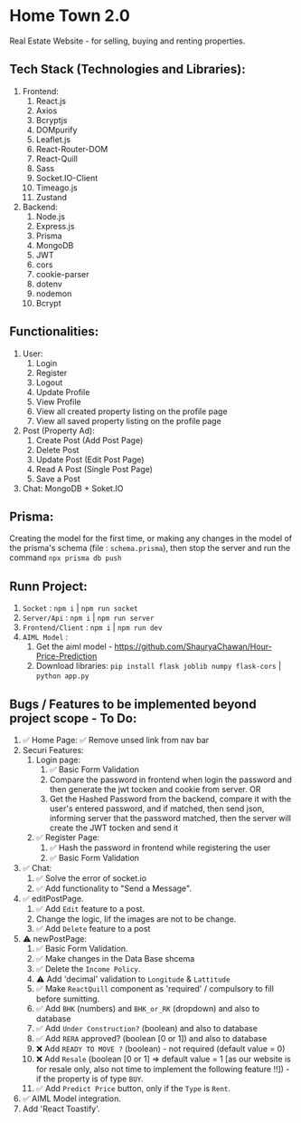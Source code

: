 # Home Town 2.0

Real Estate Website - for selling, buying and renting properties.

## Tech Stack (Technologies and Libraries):

1. Frontend:
   1. React.js
   2. Axios
   3. Bcryptjs
   4. DOMpurify
   5. Leaflet.js
   6. React-Router-DOM
   7. React-Quill
   8. Sass
   9. Socket.IO-Client
   10. Timeago.js
   11. Zustand
2. Backend:
   1. Node.js
   2. Express.js
   3. Prisma
   4. MongoDB
   5. JWT 
   6. cors
   7. cookie-parser
   8. dotenv
   9.  nodemon
   10. Bcrypt

## Functionalities:

1. User:
   1. Login
   2. Register
   3. Logout
   4. Update Profile
   5. View Profile
   6. View all created property listing on the profile page
   7. View all saved property listing on the profile page
2. Post (Property Ad):
   1. Create Post (Add Post Page)
   2. Delete Post 
   3. Update Post (Edit Post Page)
   4. Read A Post (Single Post Page)
   5. Save a Post
3. Chat: MongoDB + Soket.IO

## Prisma:
Creating the model for the first time, or making any changes in the model of the prisma's schema (file : `schema.prisma`), then stop the server and run the command `npx prisma db push`

## Runn Project:
1. `Socket` : `npm i` | `npm run socket`
2. `Server/Api` : `npm i` | `npm run server`
3. `Frontend/Client` : `npm i` | `npm run dev`
4. `AIML Model` : 
   1. Get the aiml model - https://github.com/ShauryaChawan/Hour-Price-Prediction
   2. Download libraries: `pip install flask joblib numpy flask-cors` | `python app.py` 

## Bugs / Features to be implemented beyond project scope - To Do:
1. ✅ Home Page: ✅ Remove unsed link from nav bar
2. Securi Features:
   1. Login page:
      1. ✅ Basic Form Validation
      2. Compare the password in frontend when login the password and then generate the jwt tocken and cookie from server. OR
      3. Get the Hashed Password from the backend, compare it with the user's entered password, and if matched, then send json, informing server that the password matched, then the server will create the JWT tocken and send it
   2. ✅ Register Page: 
      1. ✅ Hash the password in frontend while registering the user
      2. ✅ Basic Form Validation
3. ✅ Chat:
   1. ✅ Solve the error of socket.io
   2. ✅ Add functionality to "Send a Message".
4. ✅  editPostPage.
   1. ✅ Add `Edit` feature to a post.
   2. Change the logic, Iif the images are not to be change.
   3. ✅ Add `Delete` feature to a post
5. ⚠️ newPostPage: 
   1. ✅ Basic Form Validation.
   2. ✅  Make changes in the Data Base shcema
   3. ✅ Delete the `Income Policy`.
   4. ⚠️ Add 'decimal' validation to `Longitude` & `Lattitude`
   5. ✅  Make `ReactQuill` component as 'required' / compulsory to fill before sumitting.
   6. ✅ Add `BHK` (numbers) and `BHK_or_RK` (dropdown) and also to database
   7. ✅ Add `Under Construction?` (boolean) and also to database
   8. ✅ Add `RERA` approved? (boolean [0 or 1]) and also to database
   9. ❌ Add `READY TO MOVE ?` (boolean) - not required (default value = 0) 
   10. ❌ Add `Resale` (boolean [0 or 1] => default value = 1 [as our website is for resale only, also not time to implement the following feature !!]) - if the property is of type `BUY`.
   11. ✅  Add `Predict Price` button, only if the `Type` is `Rent`.
6. ✅  AIML Model integration.
7. Add 'React Toastify'.
